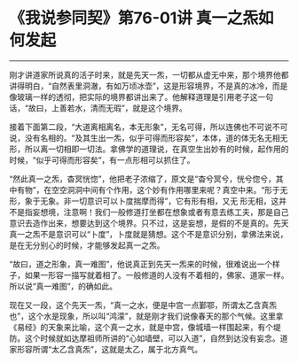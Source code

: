 # 《我说参同契》第76-01讲 真一之炁如何发起

------

刚才讲道家所说真的活子时来，就是先天一炁，一切都从虚无中来，那个境界他都讲得明白，“自然表里洞澈，有如万顷冰壶”，这是形容境界，不是真的冰冷，而是像玻璃一样的透彻，把实际的境界都讲出来了。他解释道理是引用老子这一句话，“故曰，上善若水，清而无瑕”，就是这个境界。

接着下面第二段，“大道离相离名，本无形象”，无名可得，所以连佛也不可说不可说，没有名相的。“及其生出一炁，似乎可得而形容矣”，本体，道的体无名无相无形，所以离一切相即一切法。拿佛学的道理说，在真空生出妙有的时候，起作用的时候，“似乎可得而形容矣”，有一点形相可以抓住了。

“然此真一之炁，杳冥恍惚”，他把老子浓缩了，原文是“杳兮冥兮，恍兮惚兮，其中有物”，在空空洞洞中间有个作用，这个妙有作用哪里来呢？真空中来。“形于无形，象于无象。非一切意识可以卜度揣摩而得”，它有形有相，又无 形无相，这并不是指妄想境，注意啊！我们一般修道打坐都在想象或者有意去练工夫，那是自己意识去造作出来，想要达到这个境界。只不过，这是妄想，是假的不是真的。先天真一之炁不是意识可以“卜度”，卜度就是猜想。这个不是意识分别，拿佛法来说，是在无分别心的时候，才能够发起真一之炁。

“故曰，道之形象，真一难图”，他说真正到先天一炁来的时候，很难说出一个样子，如果一形容一描写就着相了。一般修道的人没有不着相的，佛家、道家一样。所以说“真一难图”，的确如此。

现在又一段，这个先天一炁，“真一之水，便是中宫一点鄞鄂，所谓太乙含真炁也”，这个水是现象，所以叫“鸿濛”，就是刚才我们说像春天的那个气候。这里拿《易经》的天象来比喻，这个真一之水，就是中宫，像城墙一样围起来，有个堤防。这个时候就如达摩祖师所讲的“心如墙壁，可以入道”，自然到达没有妄念。道家形容所谓“太乙含真炁”，这就是太乙，属于北方真气。